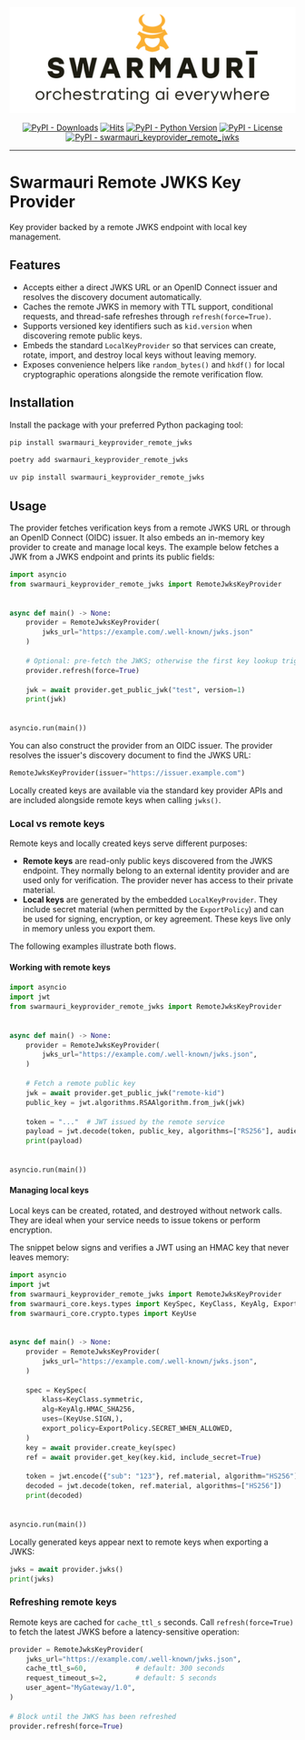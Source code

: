 ![Swarmauri Logo](https://github.com/swarmauri/swarmauri-sdk/blob/3d4d1cfa949399d7019ae9d8f296afba773dfb7f/assets/swarmauri.brand.theme.svg)


<p align="center">
    <a href="https://pypi.org/project/swarmauri_keyprovider_remote_jwks/">
        <img src="https://img.shields.io/pypi/dm/swarmauri_keyprovider_remote_jwks" alt="PyPI - Downloads"/></a>
    <a href="https://hits.sh/github.com/swarmauri/swarmauri-sdk/tree/master/pkgs/standards/swarmauri_keyprovider_remote_jwks/">
        <img alt="Hits" src="https://hits.sh/github.com/swarmauri/swarmauri-sdk/tree/master/pkgs/standards/swarmauri_keyprovider_remote_jwks.svg"/></a>
    <a href="https://pypi.org/project/swarmauri_keyprovider_remote_jwks/">
        <img src="https://img.shields.io/pypi/pyversions/swarmauri_keyprovider_remote_jwks" alt="PyPI - Python Version"/></a>
    <a href="https://pypi.org/project/swarmauri_keyprovider_remote_jwks/">
        <img src="https://img.shields.io/pypi/l/swarmauri_keyprovider_remote_jwks" alt="PyPI - License"/></a>
    <a href="https://pypi.org/project/swarmauri_keyprovider_remote_jwks/">
        <img src="https://img.shields.io/pypi/v/swarmauri_keyprovider_remote_jwks?label=swarmauri_keyprovider_remote_jwks&color=green" alt="PyPI - swarmauri_keyprovider_remote_jwks"/></a>
</p>

---

# Swarmauri Remote JWKS Key Provider

Key provider backed by a remote JWKS endpoint with local key management.

## Features

- Accepts either a direct JWKS URL or an OpenID Connect issuer and resolves the
  discovery document automatically.
- Caches the remote JWKS in memory with TTL support, conditional requests, and
  thread-safe refreshes through `refresh(force=True)`.
- Supports versioned key identifiers such as `kid.version` when discovering
  remote public keys.
- Embeds the standard `LocalKeyProvider` so that services can create, rotate,
  import, and destroy local keys without leaving memory.
- Exposes convenience helpers like `random_bytes()` and `hkdf()` for local
  cryptographic operations alongside the remote verification flow.

## Installation

Install the package with your preferred Python packaging tool:

```bash
pip install swarmauri_keyprovider_remote_jwks
```

```bash
poetry add swarmauri_keyprovider_remote_jwks
```

```bash
uv pip install swarmauri_keyprovider_remote_jwks
```

## Usage

The provider fetches verification keys from a remote JWKS URL or through an
OpenID Connect (OIDC) issuer.  It also embeds an in-memory key provider to
create and manage local keys.  The example below fetches a JWK from a JWKS
endpoint and prints its public fields:

```python
import asyncio
from swarmauri_keyprovider_remote_jwks import RemoteJwksKeyProvider


async def main() -> None:
    provider = RemoteJwksKeyProvider(
        jwks_url="https://example.com/.well-known/jwks.json"
    )

    # Optional: pre-fetch the JWKS; otherwise the first key lookup triggers it
    provider.refresh(force=True)

    jwk = await provider.get_public_jwk("test", version=1)
    print(jwk)


asyncio.run(main())
```

You can also construct the provider from an OIDC issuer.  The provider resolves
the issuer's discovery document to find the JWKS URL:

```python
RemoteJwksKeyProvider(issuer="https://issuer.example.com")
```

Locally created keys are available via the standard key provider APIs and are
included alongside remote keys when calling `jwks()`.

### Local vs remote keys

Remote keys and locally created keys serve different purposes:

- **Remote keys** are read-only public keys discovered from the JWKS endpoint.
  They normally belong to an external identity provider and are used only for
  verification. The provider never has access to their private material.
- **Local keys** are generated by the embedded `LocalKeyProvider`. They include
  secret material (when permitted by the `ExportPolicy`) and can be used for
  signing, encryption, or key agreement. These keys live only in memory unless
  you export them.

The following examples illustrate both flows.

#### Working with remote keys

```python
import asyncio
import jwt
from swarmauri_keyprovider_remote_jwks import RemoteJwksKeyProvider


async def main() -> None:
    provider = RemoteJwksKeyProvider(
        jwks_url="https://example.com/.well-known/jwks.json",
    )

    # Fetch a remote public key
    jwk = await provider.get_public_jwk("remote-kid")
    public_key = jwt.algorithms.RSAAlgorithm.from_jwk(jwk)

    token = "..."  # JWT issued by the remote service
    payload = jwt.decode(token, public_key, algorithms=["RS256"], audience="api")
    print(payload)


asyncio.run(main())
```

#### Managing local keys

Local keys can be created, rotated, and destroyed without network calls. They are
ideal when your service needs to issue tokens or perform encryption.

The snippet below signs and verifies a JWT using an HMAC key that never leaves
memory:

```python
import asyncio
import jwt
from swarmauri_keyprovider_remote_jwks import RemoteJwksKeyProvider
from swarmauri_core.keys.types import KeySpec, KeyClass, KeyAlg, ExportPolicy
from swarmauri_core.crypto.types import KeyUse


async def main() -> None:
    provider = RemoteJwksKeyProvider(
        jwks_url="https://example.com/.well-known/jwks.json",
    )

    spec = KeySpec(
        klass=KeyClass.symmetric,
        alg=KeyAlg.HMAC_SHA256,
        uses=(KeyUse.SIGN,),
        export_policy=ExportPolicy.SECRET_WHEN_ALLOWED,
    )
    key = await provider.create_key(spec)
    ref = await provider.get_key(key.kid, include_secret=True)

    token = jwt.encode({"sub": "123"}, ref.material, algorithm="HS256")
    decoded = jwt.decode(token, ref.material, algorithms=["HS256"])
    print(decoded)


asyncio.run(main())
```

Locally generated keys appear next to remote keys when exporting a JWKS:

```python
jwks = await provider.jwks()
print(jwks)
```

### Refreshing remote keys

Remote keys are cached for `cache_ttl_s` seconds. Call `refresh(force=True)` to
fetch the latest JWKS before a latency-sensitive operation:

```python
provider = RemoteJwksKeyProvider(
    jwks_url="https://example.com/.well-known/jwks.json",
    cache_ttl_s=60,            # default: 300 seconds
    request_timeout_s=2,       # default: 5 seconds
    user_agent="MyGateway/1.0",
)

# Block until the JWKS has been refreshed
provider.refresh(force=True)
```
